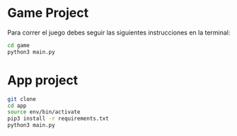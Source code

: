 # Game Project

Para correr el juego debes seguir las siguientes instrucciones en la terminal:

```sh
cd game
python3 main.py
```

# App project
```sh
git clone
cd app
source env/bin/activate
pip3 install -r requirements.txt
python3 main.py
```



